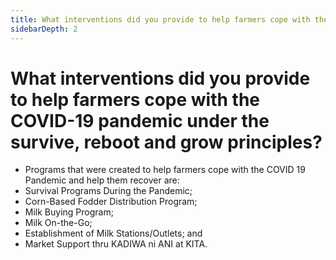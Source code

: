 ```yaml
---
title: What interventions did you provide to help farmers cope with the COVID19 pandemic under the survive reboot and grow principles?
sidebarDepth: 2
---
```


# What interventions did you provide to help farmers cope with the COVID-19 pandemic under the survive, reboot and grow principles?


 - Programs that were created to help farmers cope with the COVID 19 Pandemic and help them recover are:
 - Survival Programs During the Pandemic;
 - Corn-Based Fodder Distribution Program;
 - Milk Buying Program;
 - Milk On-the-Go;
 - Establishment of Milk Stations/Outlets; and
 - Market Support thru KADIWA ni ANI at KITA.
